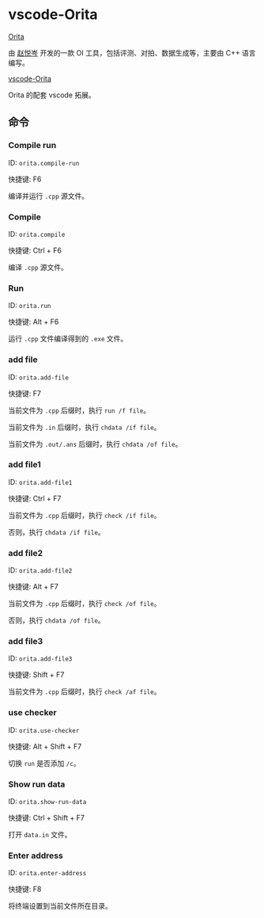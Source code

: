 # vscode-Orita

[Orita](https://github.com/2745518585/Orita)

由 [赵悦岑](https://github.com/2745518585/) 开发的一款 OI 工具，包括评测、对拍、数据生成等，主要由 C++ 语言编写。

[vscode-Orita](https://github.com/2745518585/vscode-Orita)

Orita 的配套 vscode 拓展。

## 命令

### Compile run

ID: `orita.compile-run`

快捷键: F6

编译并运行 `.cpp` 源文件。

### Compile

ID: `orita.compile`

快捷键: Ctrl + F6

编译 `.cpp` 源文件。

### Run

ID: `orita.run`

快捷键: Alt + F6

运行 `.cpp` 文件编译得到的 `.exe` 文件。

### add file

ID: `orita.add-file`

快捷键: F7

当前文件为 `.cpp` 后缀时，执行 `run /f file`。

当前文件为 `.in` 后缀时，执行 `chdata /if file`。

当前文件为 `.out/.ans` 后缀时，执行 `chdata /of file`。

### add file1

ID: `orita.add-file1`

快捷键: Ctrl + F7

当前文件为 `.cpp` 后缀时，执行 `check /if file`。

否则，执行 `chdata /if file`。

### add file2

ID: `orita.add-file2`

快捷键: Alt + F7

当前文件为 `.cpp` 后缀时，执行 `check /of file`。

否则，执行 `chdata /of file`。

### add file3

ID: `orita.add-file3`

快捷键: Shift + F7

当前文件为 `.cpp` 后缀时，执行 `check /af file`。

### use checker

ID: `orita.use-checker`

快捷键: Alt + Shift + F7

切换 `run` 是否添加 `/c`。

### Show run data

ID: `orita.show-run-data`

快捷键: Ctrl + Shift + F7

打开 `data.in` 文件。

### Enter address

ID: `orita.enter-address`

快捷键: F8

将终端设置到当前文件所在目录。
